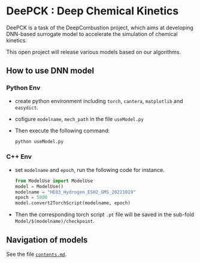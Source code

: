

# DeePCK : Deep Chemical Kinetics

DeePCK is a task of the DeepCombustion project, which aims at developing DNN-based surrogate model to accelerate the simulation of chemical kinetics.

This open project will release various models based on our algorithms.

## How to use DNN model
### Python Env
- create python environment including `torch`, `cantera`, `matplotlib` and `easydict`.

- cofigure `modelname`, `mech_path` in the file `useModel.py`

- Then execute the following command: 

    ```python
    python useModel.py
    ```

### C++ Env
- set  `modelname` and `epoch`, run the following code for instance.
    ```python
    from ModelUse import ModelUse
    model = ModelUse()
    modelname = "HE03_Hydrogen_ESH2_GMS_20221019"
    epoch = 5000
    model.convert2TorchScript(modelname, epoch)
    ```
 - Then the corresponding torch script `.pt` file will be saved in the sub-fold `Model/$(modelname)/checkpoint`.

## Navigation of models

See the file [`contents.md`](contents.md).
